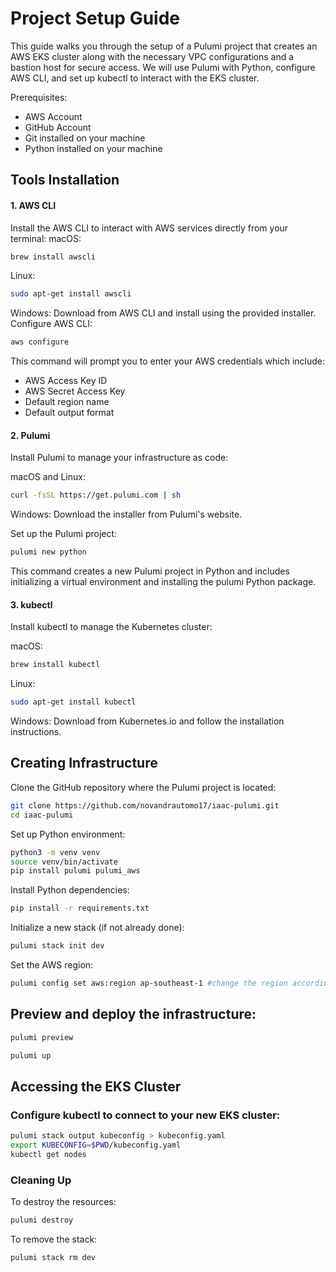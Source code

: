 # Project Setup Guide

This guide walks you through the setup of a Pulumi project that creates an AWS EKS cluster along with the necessary VPC configurations and a bastion host for secure access. We will use Pulumi with Python, configure AWS CLI, and set up kubectl to interact with the EKS cluster.

Prerequisites:
- AWS Account
- GitHub Account
- Git installed on your machine
- Python installed on your machine


## Tools Installation
#### 1. AWS CLI
Install the AWS CLI to interact with AWS services directly from your terminal:
macOS:
```bash
brew install awscli
```

Linux:
```bash
sudo apt-get install awscli
```

Windows: Download from AWS CLI and install using the provided installer.
Configure AWS CLI:
```bash
aws configure
```

This command will prompt you to enter your AWS credentials which include:
- AWS Access Key ID
- AWS Secret Access Key
- Default region name
- Default output format


#### 2. Pulumi
Install Pulumi to manage your infrastructure as code:

macOS and Linux:
```bash
curl -fsSL https://get.pulumi.com | sh
```

Windows: Download the installer from Pulumi's website.

Set up the Pulumi project:
```bash
pulumi new python
```
This command creates a new Pulumi project in Python and includes initializing a virtual environment and installing the pulumi Python package.

#### 3. kubectl
Install kubectl to manage the Kubernetes cluster:

macOS:
```bash
brew install kubectl 
```

Linux:
```bash
sudo apt-get install kubectl
```

Windows: Download from Kubernetes.io and follow the installation instructions.

## Creating Infrastructure
Clone the GitHub repository where the Pulumi project is located:
```bash
git clone https://github.com/novandrautomo17/iaac-pulumi.git
cd iaac-pulumi
```

Set up Python environment:

```bash
python3 -m venv venv
source venv/bin/activate
pip install pulumi pulumi_aws
```

Install Python dependencies:
```bash
pip install -r requirements.txt
```

Initialize a new stack (if not already done):
```bash
pulumi stack init dev
```

Set the AWS region:
```bash
pulumi config set aws:region ap-southeast-1 #change the region accordingly
```


## Preview and deploy the infrastructure:

```bash
pulumi preview
```

```bash
pulumi up
```

## Accessing the EKS Cluster
### Configure kubectl to connect to your new EKS cluster:

```bash
pulumi stack output kubeconfig > kubeconfig.yaml
export KUBECONFIG=$PWD/kubeconfig.yaml
kubectl get nodes
```


### Cleaning Up
To destroy the resources:
```bash
pulumi destroy
```

To remove the stack:
```bash
pulumi stack rm dev
```
